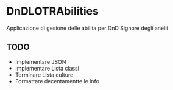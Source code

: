 # DnDLOTRAbilities
Applicazione di gesione delle abilita per DnD Signore degli anelli

TODO
----
* Implementare JSON
* Implementare Lista classi
* Terminare Lista culture
* Formattare decentamentte le info
